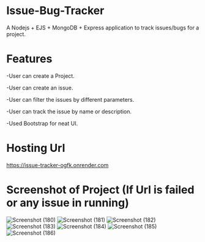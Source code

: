 # Issue-Bug-Tracker

A Nodejs + EJS + MongoDB + Express application to track issues/bugs for a project.


# Features

-User can create a Project.

-User can create an issue.

-User can filter the issues by different parameters.

-User can track the issue by name or description.

-Used Bootstrap for neat UI.

# Hosting Url
https://issue-tracker-ogfk.onrender.com

# Screenshot of Project (If Url is failed or any issue in running)
![Screenshot (180)](https://user-images.githubusercontent.com/130235683/235933748-4ff4aa93-ff65-4f1e-a6f3-c419e5cdff08.png)
![Screenshot (181)](https://user-images.githubusercontent.com/130235683/235933884-66fd838e-4f30-4e3f-a626-2695e745fc25.png)
![Screenshot (182)](https://user-images.githubusercontent.com/130235683/235934077-5a9d450a-a731-4864-847d-245c9cc7d920.png)
![Screenshot (183)](https://user-images.githubusercontent.com/130235683/235934205-e1194541-2b62-46f5-9e42-e8493e5439aa.png)
![Screenshot (184)](https://user-images.githubusercontent.com/130235683/235934296-0dae8974-05b1-4d62-9820-9583517ae5f6.png)
![Screenshot (185)](https://user-images.githubusercontent.com/130235683/235934418-fdd5355d-c5b8-4c40-8346-050a2ae816a4.png)
![Screenshot (186)](https://user-images.githubusercontent.com/130235683/235934494-0285d3c7-e95a-4701-8e1e-19c1416fdfe9.png)
